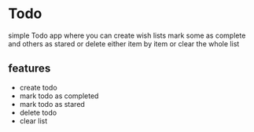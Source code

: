 # Todo
simple Todo app where you can create wish lists mark some as complete and others as stared or delete either item by item or clear the whole list
<h2>features</h2>
<ul>
    <li>create todo</li>
    <li>mark todo as  completed</li>
    <li>mark todo as stared</li>
    <li>delete todo</li>
    <li>clear list</li>
</ul>
